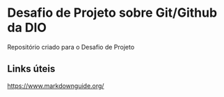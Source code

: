 # Desafio de Projeto sobre Git/Github da DIO
Repositório criado para o Desafio de Projeto 

## Links úteis
https://www.markdownguide.org/
